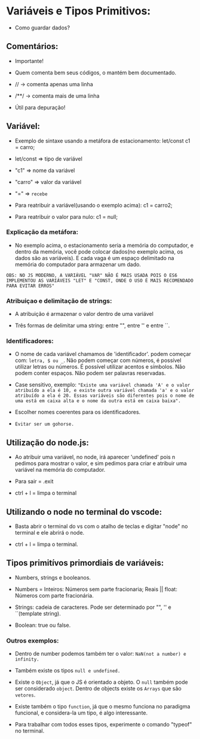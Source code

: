 # Variáveis e Tipos Primitivos:

- Como guardar dados?

## Comentários:

- Importante!

- Quem comenta bem seus códigos, o mantém bem documentado.

- // -> comenta apenas uma linha

- /**/ -> comenta mais de uma linha

- Útil para depuração!

## Variável: 

- Exemplo de sintaxe usando a metáfora de estacionamento: let/const c1 = carro;

- let/const => tipo de variável

- "c1" => nome da variável

- "carro" => valor da variável

- "=" => `recebe`

- Para reatribuir a variável(usando o exemplo acima): c1 = carro2;

- Para reatribuir o valor para nulo: c1 = null;

### Explicação da metáfora:

- No exemplo acima, o estacionamento seria a memória do computador, e dentro da memória, você pode colocar dados(no exemplo acima, os dados são as variáveis). E cada vaga é um espaço delimitado na memória do computador para armazenar um dado.

`OBS: NO JS MODERNO, A VARIÁVEL "VAR" NÃO É MAIS USADA POIS O ES6 IMPLEMENTOU AS VARIÁVEIS "LET" E "CONST, ONDE O USO É MAIS RECOMENDADO PARA EVITAR ERROS"`

### Atribuiçao e delimitação de strings:

- A atribuição é armazenar o valor dentro de uma variável 

- Três formas de delimitar uma string: entre "", entre '' e entre ``.

### Identificadores:

- O nome de cada variável chamamos de 'identificador'. podem começar com: `letra, $ ou _`. Não podem começar com números, é possível utilizar letras ou números. É possível utilizar acentos e símbolos. Não podem conter espaços. Não podem ser palavras reservadas.

- Case sensitivo, exemplo: `"Existe uma variável chamada 'A' e o valor atribuído a ela é 10, e existe outra variável chamada 'a' e o valor atribuído a ela é 20. Essas variáveis são diferentes pois o nome de uma está em caixa alta e o nome da outra está em caixa baixa".`

- Escolher nomes coerentes para os identificadores.

- `Evitar ser um gohorse.`

## Utilização do node.js:

- Ao atribuir uma variável, no node, irá aparecer 'undefined' pois n pedimos para mostrar o valor, e sim pedimos para criar e atribuir uma variável na memória do computador.

- Para sair = .exit

- ctrl + l = limpa o terminal

## Utilizando o node no terminal do vscode:

- Basta abrir o terminal do vs com o atalho de teclas e digitar "node" no terminal e ele abrirá o node.

- ctrl + l = limpa o terminal.

## Tipos primitívos primordiais de variáveis:

- Numbers, strings e booleanos.

- Numbers = Inteiros: Números sem parte fracionaria; Reais || float: Números com parte fracionária.

- Strings: cadeia de caracteres. Pode ser determinado por "", '' e ``(template string).

- Boolean: true ou false.

### Outros exemplos:

- Dentro de number podemos também ter o valor: `NaN(not a number) e infinity.`

- Também existe os tipos `null e undefined.`

- Existe o `Object`, já que o JS é orientado a objeto. O `null` também pode ser considerado `object`. Dentro de objects existe os `Arrays` que são `vetores`.

- Existe também o tipo `function`, já que o mesmo funciona no paradigma funcional, e considera-la um tipo, é algo interessante.

- Para trabalhar com todos esses tipos, experimente o comando "typeof" no terminal.